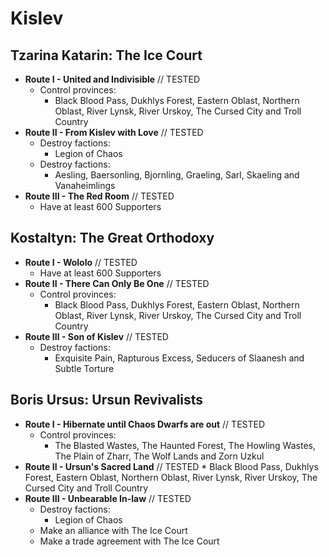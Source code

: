 # Kislev

## Tzarina Katarin: The Ice Court

* **Route I - United and Indivisible** // TESTED
    * Control provinces:
        * Black Blood Pass, Dukhlys Forest, Eastern Oblast, Northern Oblast, River Lynsk, River Urskoy, The Cursed City 
        and Troll Country
* **Route II - From Kislev with Love** // TESTED
    * Destroy factions:
        * Legion of Chaos
    * Destroy factions:
        * Aesling, Baersonling, Bjornling, Graeling, Sarl, Skaeling and Vanaheimlings
* **Route III - The Red Room** // TESTED
    * Have at least 600 Supporters

## Kostaltyn: The Great Orthodoxy

* **Route I - Wololo** // TESTED
    * Have at least 600 Supporters
* **Route II - There Can Only Be One** // TESTED
    * Control provinces:
        * Black Blood Pass, Dukhlys Forest, Eastern Oblast, Northern Oblast, River Lynsk, River Urskoy, The Cursed City 
        and Troll Country
* **Route III - Son of Kislev** // TESTED
    * Destroy factions:
        * Exquisite Pain, Rapturous Excess, Seducers of Slaanesh and Subtle Torture

## Boris Ursus: Ursun Revivalists

* **Route I - Hibernate until Chaos Dwarfs are out** // TESTED
    * Control provinces:
        * The Blasted Wastes, The Haunted Forest, The Howling Wastes, The Plain of Zharr, The Wolf Lands and Zorn Uzkul
* **Route II - Ursun's Sacred Land** // TESTED
        * Black Blood Pass, Dukhlys Forest, Eastern Oblast, Northern Oblast, River Lynsk, River Urskoy, The Cursed City 
        and Troll Country
* **Route III - Unbearable In-law** // TESTED
    * Destroy factions:
        * Legion of Chaos
    * Make an alliance with The Ice Court
    * Make a trade agreement with The Ice Court
